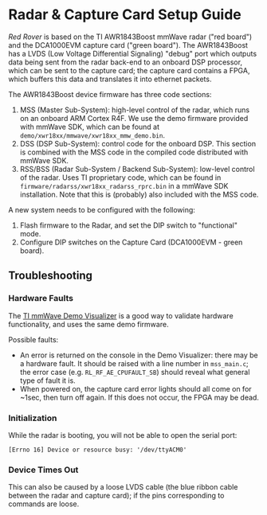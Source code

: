 # Radar & Capture Card Setup Guide

*Red Rover* is based on the TI AWR1843Boost mmWave radar ("red board") and the DCA1000EVM capture card ("green board"). The AWR1843Boost
has a LVDS (Low Voltage Differential Signaling) "debug" port which outputs data being sent from the radar back-end to an onboard DSP processor, which can be sent to the capture card; the capture card contains a FPGA, which buffers this data and translates it into ethernet packets.

The AWR1843Boost device firmware has three code sections:

1. MSS (Master Sub-System): high-level control of the radar, which runs on an onboard ARM Cortex R4F. We use the demo firmware provided with mmWave SDK, which can be found at `demo/xwr18xx/mmwave/xwr18xx_mmw_demo.bin`.
2. DSS (DSP Sub-System): control code for the onboard DSP. This section is combined with the MSS code in the compiled code distributed with mmWave SDK.
3. RSS/BSS (Radar Sub-System / Backend Sub-System): low-level control of the radar. Uses TI proprietary code, which can be found in `firmware/radarss/xwr18xx_radarss_rprc.bin` in a mmWave SDK installation. Note that this is (probably) also included with the MSS code.

A new system needs to be configured with the following:

1. Flash firmware to the Radar, and set the DIP switch to "functional" mode.
2. Configure DIP switches on the Capture Card (DCA1000EVM - green board).

## Troubleshooting

### Hardware Faults

The [TI mmWave Demo Visualizer](https://dev.ti.com/gallery/view/mmwave/mmWave_Demo_Visualizer/ver/3.6.0/) is a good way to validate hardware functionality, and uses the same demo firmware.

Possible faults:

- An error is returned on the console in the Demo Visualizer: there may be a hardware fault. It should be raised with a line number in `mss_main.c`; the error case (e.g. `RL_RF_AE_CPUFAULT_SB`) should reveal what general type of fault it is.
- When powered on, the capture card error lights should all come on for ~1sec, then turn off again. If this does not occur, the FPGA may be dead.

### Initialization

While the radar is booting, you will not be able to open the serial port:

```
[Errno 16] Device or resource busy: '/dev/ttyACM0'
```

### Device Times Out

This can also be caused by a loose LVDS cable (the blue ribbon cable between the radar and capture card); if the pins corresponding to commands are loose.
